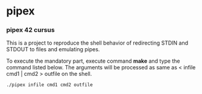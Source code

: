 # pipex
### pipex 42 cursus

This is a project to reproduce the shell behavior of redirecting STDIN and STDOUT to files and emulating pipes.

To execute the mandatory part, execute command **make** and type the command listed below. 
The arguments will be processed as same as < infile cmd1 | cmd2 > outfile on the shell.

```shell
./pipex infile cmd1 cmd2 outfile
```
